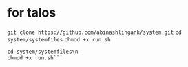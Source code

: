 # for talos
`git clone https://github.com/abinashlingank/system.git`
`cd system/systemfiles`
`chmod +x run.sh`


```git clone https://github.com/abinashlingank/system.git\n
cd system/systemfiles\n
chmod +x run.sh```
